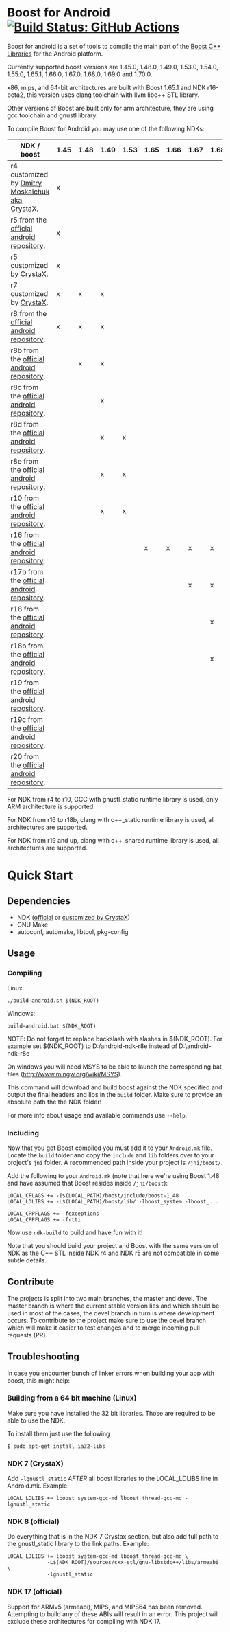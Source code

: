 # Boost for Android [![Build Status: GitHub Actions](workflows/CI/badge.svg)](actions)
Boost for android is a set of tools to compile the main part of the [Boost C++ Libraries](http://www.boost.org/) for the Android platform.

Currently supported boost versions are 1.45.0, 1.48.0, 1.49.0, 1.53.0, 1.54.0, 1.55.0, 1.65.1, 1.66.0, 1.67.0, 1.68.0, 1.69.0 and 1.70.0.

x86, mips, and 64-bit architectures are built with Boost 1.65.1 and NDK r16-beta2, this version uses clang toolchain with llvm libc++ STL library.

Other versions of Boost are built only for arm architecture, they are using gcc toolchain and gnustl library.

To compile Boost for Android you may use one of the following NDKs:

| NDK / boost | 1.45 | 1.48 | 1.49 | 1.53 | 1.65 | 1.66 | 1.67 | 1.68 | 1.69 | 1.70 |
| ----------- | ---- | ---- | ---- | ---- | ---- | ---- | ---- | ---- | ---- | ---- |
| r4 customized by [Dmitry Moskalchuk aka CrystaX](http://www.crystax.net/android/ndk.php). | x |   |   |   |   |   |   |   |   |   |
| r5 from the [official android repository](http://developer.android.com).                  | x |   |   |   |   |   |   |   |   |   |
| r5 customized by [CrystaX](http://www.crystax.net/android/ndk.php).                       | x |   |   |   |   |   |   |   |   |   |
| r7 customized by [CrystaX](http://www.crystax.net/android/ndk.php).                       | x | x | x |   |   |   |   |   |   |   |
| r8 from the [official android repository](http://developer.android.com).                  | x | x | x |   |   |   |   |   |   |   |
| r8b from the [official android repository](http://developer.android.com).                 |   | x | x |   |   |   |   |   |   |   |
| r8c from the [official android repository](http://developer.android.com).                 |   |   | x |   |   |   |   |   |   |   |
| r8d from the [official android repository](http://developer.android.com).                 |   |   | x | x |   |   |   |   |   |   |
| r8e from the [official android repository](http://developer.android.com).                 |   |   | x | x |   |   |   |   |   |   |
| r10 from the [official android repository](http://developer.android.com).                 |   |   | x | x |   |   |   |   |   |   |
| r16 from the [official android repository](http://developer.android.com).                 |   |   |   |   | x | x | x | x |   | x |
| r17b from the [official android repository](http://developer.android.com).                |   |   |   |   |   |   | x | x |   | x |
| r18 from the [official android repository](http://developer.android.com).                 |   |   |   |   |   |   |   | x |   |   |
| r18b from the [official android repository](http://developer.android.com).                |   |   |   |   |   |   |   | x | x | x |
| r19 from the [official android repository](http://developer.android.com).                 |   |   |   |   |   |   |   |   | x |   |
| r19c from the [official android repository](http://developer.android.com).                |   |   |   |   |   |   |   |   | x | x |
| r20 from the [official android repository](http://developer.android.com).                |   |   |   |   |   |   |   |   |   | x |

For NDK from r4 to r10, GCC with gnustl_static runtime library is used, only ARM architecture is supported.

For NDK from r16 to r18b, clang with c++_static runtime library is used, all architectures are supported.

For NDK from r19 and up, clang with c++_shared runtime library is used, all architectures are supported.

# Quick Start

## Dependencies

 * NDK ([official](http://developer.android.com) or [customized by CrystaX](http://www.crystax.net/android/ndk.php))
 * GNU Make
 * autoconf, automake, libtool, pkg-config

## Usage

### Compiling

Linux.
```
./build-android.sh $(NDK_ROOT)
```
Windows:
```
build-android.bat $(NDK_ROOT)
```
NOTE: Do not forget to replace backslash with slashes in $(NDK_ROOT). For example set $(NDK_ROOT) to D:/android-ndk-r8e instead of D:\android-ndk-r8e
    
On windows you will need MSYS to be able to launch the corresponding bat files (http://www.mingw.org/wiki/MSYS).
    
This command will download and build boost against the NDK specified and output the final headers and libs in the `build` folder. Make sure to provide an absolute path the the NDK folder!

For more info about usage and available commands use `--help`.

### Including

Now that you got Boost compiled you must add it to your `Android.mk` file. Locate the `build` folder and copy the `include` and `lib` folders over to your project's `jni` folder. A recommended path inside your project is `/jni/boost/`.

Add the following to your `Android.mk` (note that here we're using Boost 1.48 and have assumed that Boost resides inside `/jni/boost`):

    LOCAL_CFLAGS += -I$(LOCAL_PATH)/boost/include/boost-1_48
    LOCAL_LDLIBS += -L$(LOCAL_PATH)/boost/lib/ -lboost_system -lboost_...

    LOCAL_CPPFLAGS += -fexceptions
    LOCAL_CPPFLAGS += -frtti

Now use `ndk-build` to build and have fun with it!

Note that you should build your project and Boost with the same version of NDK as the C++ STL inside NDK r4 and NDK r5 are not compatible in some subtle details.

## Contribute

The projects is split into two main branches, the master and devel. The master branch is where the current stable version lies and which should be used in most of the cases, the devel branch in turn is where development occurs. To contribute to the project make sure to use the devel branch which will make it easier to test changes and to merge incoming pull requests (PR).

## Troubleshooting

In case you encounter bunch of linker errors when building your app with boost, 
this might help:

### Building from a 64 bit machine (Linux)

Make sure you have installed the 32 bit libraries. Those are required to be able
to use the NDK.

To install them just use the following

    $ sudo apt-get install ia32-libs

### NDK 7 (CrystaX)

Add `-lgnustl_static` *AFTER* all boost libraries to the LOCAL_LDLIBS line in 
Android.mk. Example:

    LOCAL_LDLIBS += lboost_system-gcc-md lboost_thread-gcc-md -lgnustl_static

### NDK 8 (official)

Do everything that is in the NDK 7 Crystax section, but also
add full path to the gnustl_static library to the link paths. Example:

    LOCAL_LDLIBS += lboost_system-gcc-md lboost_thread-gcc-md \
                 -L$(NDK_ROOT)/sources/cxx-stl/gnu-libstdc++/libs/armeabi \
                 -lgnustl_static

### NDK 17 (official)

Support for ARMv5 (armeabi), MIPS, and MIPS64 has been removed. Attempting to build any of these ABIs will result in an error.
This project will exclude these architectures for compiling with NDK 17.


